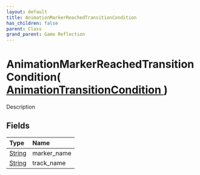 ```yaml
---
layout: default
title: AnimationMarkerReachedTransitionCondition
has_children: false
parent: Class
grand_parent: Game Reflection
---
```

# AnimationMarkerReachedTransitionCondition( [ AnimationTransitionCondition ](/riftbreaker-wiki/docs/game-reflection/classes/animation_transition_condition/) )
Description 

## Fields

| Type | Name |
|:----------|:--------------|
| [String](/riftbreaker-wiki/docs/game-reflection/components/string/) | marker_name |
| [String](/riftbreaker-wiki/docs/game-reflection/components/string/) | track_name |

